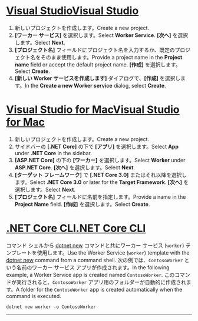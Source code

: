 # <a name="visual-studio"></a>[<span data-ttu-id="ab11b-101">Visual Studio</span><span class="sxs-lookup"><span data-stu-id="ab11b-101">Visual Studio</span></span>](#tab/visual-studio)

1. <span data-ttu-id="ab11b-102">新しいプロジェクトを作成します。</span><span class="sxs-lookup"><span data-stu-id="ab11b-102">Create a new project.</span></span>
1. <span data-ttu-id="ab11b-103">**[ワーカー サービス]** を選択します。</span><span class="sxs-lookup"><span data-stu-id="ab11b-103">Select **Worker Service**.</span></span> <span data-ttu-id="ab11b-104">**[次へ]** を選択します。</span><span class="sxs-lookup"><span data-stu-id="ab11b-104">Select **Next**.</span></span>
1. <span data-ttu-id="ab11b-105">**[プロジェクト名]** フィールドにプロジェクト名を入力するか、既定のプロジェクト名をそのまま使用します。</span><span class="sxs-lookup"><span data-stu-id="ab11b-105">Provide a project name in the **Project name** field or accept the default project name.</span></span> <span data-ttu-id="ab11b-106">**[作成]** を選択します。</span><span class="sxs-lookup"><span data-stu-id="ab11b-106">Select **Create**.</span></span>
1. <span data-ttu-id="ab11b-107">**[新しい Worker サービスを作成します]** ダイアログで、**[作成]** を選択します。</span><span class="sxs-lookup"><span data-stu-id="ab11b-107">In the **Create a new Worker service** dialog, select **Create**.</span></span>

# <a name="visual-studio-for-mac"></a>[<span data-ttu-id="ab11b-108">Visual Studio for Mac</span><span class="sxs-lookup"><span data-stu-id="ab11b-108">Visual Studio for Mac</span></span>](#tab/visual-studio-mac)

1. <span data-ttu-id="ab11b-109">新しいプロジェクトを作成します。</span><span class="sxs-lookup"><span data-stu-id="ab11b-109">Create a new project.</span></span>
1. <span data-ttu-id="ab11b-110">サイドバーの **[.NET Core]** の下で **[アプリ]** を選択します。</span><span class="sxs-lookup"><span data-stu-id="ab11b-110">Select **App** under **.NET Core** in the sidebar.</span></span>
1. <span data-ttu-id="ab11b-111">**[ASP.NET Core]** の下の **[ワーカー]** を選択します。</span><span class="sxs-lookup"><span data-stu-id="ab11b-111">Select **Worker** under **ASP.NET Core**.</span></span> <span data-ttu-id="ab11b-112">**[次へ]** を選択します。</span><span class="sxs-lookup"><span data-stu-id="ab11b-112">Select **Next**.</span></span>
1. <span data-ttu-id="ab11b-113">**[ターゲット フレームワーク]** で **[.NET Core 3.0]** またはそれ以降を選択します。</span><span class="sxs-lookup"><span data-stu-id="ab11b-113">Select **.NET Core 3.0** or later for the **Target Framework**.</span></span> <span data-ttu-id="ab11b-114">**[次へ]** を選択します。</span><span class="sxs-lookup"><span data-stu-id="ab11b-114">Select **Next**.</span></span>
1. <span data-ttu-id="ab11b-115">**[プロジェクト名]** フィールドに名前を指定します。</span><span class="sxs-lookup"><span data-stu-id="ab11b-115">Provide a name in the **Project Name** field.</span></span> <span data-ttu-id="ab11b-116">**[作成]** を選択します。</span><span class="sxs-lookup"><span data-stu-id="ab11b-116">Select **Create**.</span></span>

# <a name="net-core-cli"></a>[<span data-ttu-id="ab11b-117">.NET Core CLI</span><span class="sxs-lookup"><span data-stu-id="ab11b-117">.NET Core CLI</span></span>](#tab/netcore-cli)

<span data-ttu-id="ab11b-118">コマンド シェルから [dotnet new](/dotnet/core/tools/dotnet-new) コマンドと共にワーカー サービス (`worker`) テンプレートを使用します。</span><span class="sxs-lookup"><span data-stu-id="ab11b-118">Use the Worker Service (`worker`) template with the [dotnet new](/dotnet/core/tools/dotnet-new) command from a command shell.</span></span> <span data-ttu-id="ab11b-119">次の例では、`ContosoWorker` という名前のワーカー サービス アプリが作成されます。</span><span class="sxs-lookup"><span data-stu-id="ab11b-119">In the following example, a Worker Service app is created named `ContosoWorker`.</span></span> <span data-ttu-id="ab11b-120">このコマンドが実行されると、`ContosoWorker` アプリ用のフォルダーが自動的に作成されます。</span><span class="sxs-lookup"><span data-stu-id="ab11b-120">A folder for the `ContosoWorker` app is created automatically when the command is executed.</span></span>

```dotnetcli
dotnet new worker -o ContosoWorker
```

---
